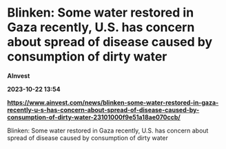 # Blinken: Some water restored in Gaza recently, U.S. has concern about spread of disease caused by consumption of dirty water
**AInvest**

**2023-10-22 13:54**

**https://www.ainvest.com/news/blinken-some-water-restored-in-gaza-recently-u-s-has-concern-about-spread-of-disease-caused-by-consumption-of-dirty-water-23101000f9e51a18ae070ccb/**

Blinken: Some water restored in Gaza recently, U.S. has concern about spread of disease caused by consumption of dirty water